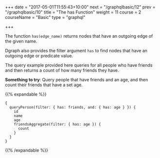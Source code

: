 +++
date = "2017-05-01T11:55:43+10:00"
next = "/graphqlbasic/12"
prev = "/graphqlbasic/10"
title = "The has Function"
weight = 11
course = 2
courseName = "Basic"
type = "graphql"

+++

The function `has(edge_name)` returns nodes that have an outgoing edge of the
given name.

Dgraph also provides the filter argument `has` to find nodes that have an outgoing
edge or predicate value.

The query example provided here queries for all people who have friends
and then returns a count of how many friends they have.

**Something to try**: Query people that have friends and an age, and then count
their friends that have a set age.

{{% expandable %}}

```
{
  queryPerson(filter: { has: friends, and: { has: age } }) {
    id
    name
    age
    friendsAggregate(filter: { has: age }) {
      count
    }
  }
}
```

{{% /expandable %}}
